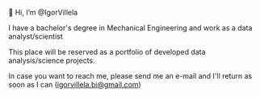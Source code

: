 👋 Hi, I’m @IgorVillela

I have a bachelor's degree in Mechanical Engineering and work as a data analyst/scientist

This place will be reserved as a portfolio of developed data analysis/science projects.

In case you want to reach me, please send me an e-mail and I'll return as soon as I can (igorvillela.bi@gmail.com)
